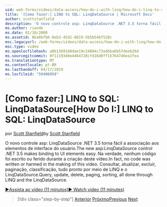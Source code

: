 ```yaml
---
uid: web-forms/videos/data-access/how-do-i-with-linq/how-do-i-linq-to-sql-linqdatasource
title: '[Como fazer:] LINQ to SQL: LinqDataSource | Microsoft Docs'
author: scottstanfield
description: 'O novo controle asp: LinqDataSource .NET 3.5 torna fácil a associação aos elementos de interface do usuário. Na verdade, nenhum código foi escrito ou ferido durante a criação deste vídeo. Consulta, upd...'
ms.author: riande
ms.date: 01/10/2008
ms.assetid: 8ba6bfb6-8eb3-45d2-8819-5b5b54bf520c
msc.legacyurl: /web-forms/videos/data-access/how-do-i-with-linq/how-do-i-linq-to-sql-linqdatasource
msc.type: video
ms.openlocfilehash: a0b1369168dae19c24884c73adbba6b57deeb26d
ms.sourcegitcommit: 0f1119340e4464720cfd16d0ff15764746ea1fea
ms.translationtype: MT
ms.contentlocale: pt-BR
ms.lasthandoff: 04/17/2019
ms.locfileid: "59406958"
---
```

# <a name="how-do-i-linq-to-sql-linqdatasource"></a><span data-ttu-id="5db02-105">[Como fazer:] LINQ to SQL: LinqDataSource</span><span class="sxs-lookup"><span data-stu-id="5db02-105">[How Do I:] LINQ to SQL: LinqDataSource</span></span>

<span data-ttu-id="5db02-106">por [Scott Stanfield](https://github.com/scottstanfield)</span><span class="sxs-lookup"><span data-stu-id="5db02-106">by [Scott Stanfield](https://github.com/scottstanfield)</span></span>

<span data-ttu-id="5db02-107">O novo controle asp: LinqDataSource .NET 3.5 torna fácil a associação aos elementos de interface do usuário.</span><span class="sxs-lookup"><span data-stu-id="5db02-107">The new asp:LinqDataSource control .NET 3.5 makes binding to UI elements easy.</span></span> <span data-ttu-id="5db02-108">Na verdade, nenhum código foi escrito ou ferido durante a criação deste vídeo.</span><span class="sxs-lookup"><span data-stu-id="5db02-108">In fact, no code was written or harmed in the making of this video.</span></span> <span data-ttu-id="5db02-109">Consultar, atualizar, excluir, paginação, classificação, tudo pronto por meio de LINQ e o LinqDataSource.</span><span class="sxs-lookup"><span data-stu-id="5db02-109">Query, update, delete, paging, sorting, all done through LINQ and the LinqDataSource.</span></span>

[<span data-ttu-id="5db02-110">&#9654;Assista ao vídeo (11 minutos)</span><span class="sxs-lookup"><span data-stu-id="5db02-110">&#9654; Watch video (11 minutes)</span></span>](https://channel9.msdn.com/Blogs/ASP-NET-Site-Videos/how-do-i-linq-to-sql-linqdatasource)

> [!div class="step-by-step"]
> <span data-ttu-id="5db02-111">[Anterior](how-do-i-linq-to-sql-updating-the-database.md)
> [Próximo](how-do-i-linq-to-sql-custom-linqdatasource.md)</span><span class="sxs-lookup"><span data-stu-id="5db02-111">[Previous](how-do-i-linq-to-sql-updating-the-database.md)
[Next](how-do-i-linq-to-sql-custom-linqdatasource.md)</span></span>
